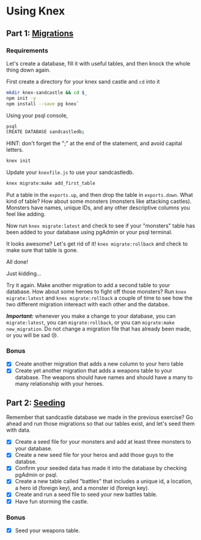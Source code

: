 # Using Knex

## Part 1: [Migrations](migrations.md)

### Requirements

Let's create a database, fill it with useful tables, and then knock the whole thing down again.

First create a directory for your knex sand castle and `cd` into it

```bash
mkdir knex-sandcastle && cd $_
npm init -y
npm install --save pg knex`
```

Using your psql console,
```bash
psql
CREATE DATABASE sandcastledb;
```
HINT: don't forget the ";" at the end of the statement, and avoid capital letters.

```bash
knex init
```

Update your `knexfile.js` to use your sandcastledb.

```bash
knex migrate:make add_first_table
```
Put a table in the `exports.up`, and then drop the table in `exports.down`. What kind of table? How about some monsters (monsters like attacking castles). Monsters have names, unique IDs, and any other descriptive columns you feel like adding.

Now run `knex migrate:latest` and check to see if your "monsters" table has been added to your database using pgAdmin or your psql terminal.

It looks awesome? Let's get rid of it! `knex migrate:rollback` and check to make sure that table is gone.

All done!

Just kidding... 

Try it again. Make another migration to add a second table to your database. How about some heroes to fight off those monsters? Run `knex migrate:latest` and `knex migrate:rollback` a couple of time to see how the two different migration intereact with each other and the databse.

***Important:*** whenever you make a change to your database, you can `migrate:latest`, you can `migrate:rollback`, or you can `migrate:make new_migration`. Do not change a migration file that has already been made, or you will be sad 😢.

### Bonus
- [x] Create another migration that adds a new column to your hero table
- [x] Create yet another migration that adds a weapons table to your database. The weapons should have names and should have a many to many relationship with your heroes.

## Part 2: [Seeding](seeding.md)

Remember that sandcastle database we made in the previous exercise? Go ahead and run those migrations so that our tables exist, and let's seed them with data.

- [x] Create a seed file for your monsters and add at least three monsters to your database.
- [x] Create a new seed file for  your heros and add those guys to the databse.
- [x] Confirm your seeded data has made it into the database by checking pgAdmin or psql.
- [x] Create a new table called "battles" that includes a unique id, a location, a hero id (foreign key), and a monster id (foreign key). 
- [x] Create and run a seed file to seed your new battles table.
- [x] Have fun storming the castle.

### Bonus
- [x] Seed your weapons table.